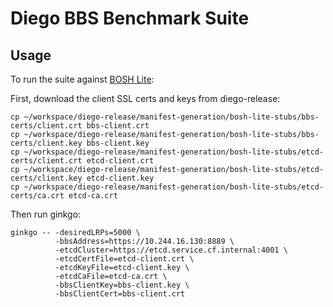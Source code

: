 # Diego BBS Benchmark Suite

## Usage

To run the suite against [BOSH Lite](https://github.com/cloudfoundry/bosh-lite):

First, download the client SSL certs and keys from diego-release:

```
cp ~/workspace/diego-release/manifest-generation/bosh-lite-stubs/bbs-certs/client.crt bbs-client.crt
cp ~/workspace/diego-release/manifest-generation/bosh-lite-stubs/bbs-certs/client.key bbs-client.key
cp ~/workspace/diego-release/manifest-generation/bosh-lite-stubs/etcd-certs/client.crt etcd-client.crt
cp ~/workspace/diego-release/manifest-generation/bosh-lite-stubs/etcd-certs/client.key etcd-client.key
cp ~/workspace/diego-release/manifest-generation/bosh-lite-stubs/etcd-certs/ca.crt etcd-ca.crt
```

Then run ginkgo:

```
ginkgo -- -desiredLRPs=5000 \
          -bbsAddress=https://10.244.16.130:8889 \
          -etcdCluster=https://etcd.service.cf.internal:4001 \
          -etcdCertFile=etcd-client.crt \
          -etcdKeyFile=etcd-client.key \
          -etcdCaFile=etcd-ca.crt \
          -bbsClientKey=bbs-client.key \
          -bbsClientCert=bbs-client.crt
```
